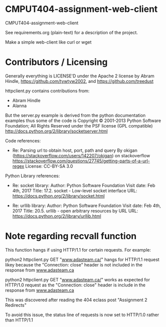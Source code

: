 CMPUT404-assignment-web-client
==============================

CMPUT404-assignment-web-client

See requirements.org (plain-text) for a description of the project.

Make a simple web-client like curl or wget

Contributors / Licensing
========================

Generally everything is LICENSE'D under the Apache 2 license by Abram Hindle, 
https://github.com/tywtyw2002, and https://github.com/treedust

httpclient.py contains contributions from:

* Abram Hindle
* Alanna

But the server.py example is derived from the python documentation
examples thus some of the code is Copyright © 2001-2013 Python
Software Foundation; All Rights Reserved under the PSF license (GPL
compatible) http://docs.python.org/2/library/socketserver.html

Code references:

* Re: Parsing url to obtain host, port, path and query
  By okigan (https://stackoverflow.com/users/142207/okigan)
  on stackoverflow https://stackoverflow.com/questions/27745/getting-parts-of-a-url-regex
  License: CC-BY-SA 3.0


Python Library references:

* Re: socket library:
  Author: Python Software Foundation
  Visit date: Feb 4th, 2017
  Title: 17.2. socket - Low-level socket interface
  URL: https://docs.python.org/2/library/socket.html

* Re: urllib library:
  Author: Python Software Foundation
  Visit date: Feb 4th, 2017
  Title: 20.5. urllib - open arbitrary resources by URL
  URL: https://docs.python.org/2/library/urllib.html

Note regarding recvall function
===============================

This function hangs if using HTTP/1.1 for certain requests. For example:

python2 httpclient.py GET "www.adasteam.ca/" hangs for HTTP/1.1 request likey because
the "Connection: close" header is not included in the response from www.adasteam.ca

python2 httpclient.py GET "www.adasteam.ca/" works as expected for HTTP/1.0 request
as the "Connection: close" header is include in the response from www.adasteam.ca

This was discovered after reading the 404 eclass post "Assignment 2 Redirects"

To avoid this issue, the status line of requests is now set to HTTP/1.0 rather than HTTP/1.1
